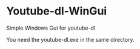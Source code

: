 Youtube-dl-WinGui
=================

Simple Windows Gui for youtube-dl

You need the youtube-dl.exe in the same directory.

